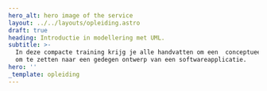 ```yaml
---
hero_alt: hero image of the service
layout: ../../layouts/opleiding.astro
draft: true
heading: Introductie in modellering met UML.
subtitle: >-
  In deze compacte training krijg je alle handvatten om een  conceptueel idee,
  om te zetten naar een gedegen ontwerp van een softwareapplicatie.
hero: ''
_template: opleiding
---
```


